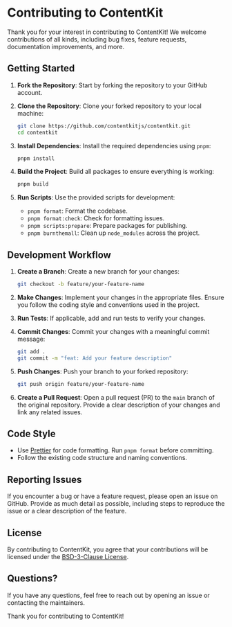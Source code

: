 # Contributing to ContentKit

Thank you for your interest in contributing to ContentKit! We welcome contributions of all kinds, including bug fixes, feature requests, documentation improvements, and more.

## Getting Started

1. **Fork the Repository**: Start by forking the repository to your GitHub account.

2. **Clone the Repository**: Clone your forked repository to your local machine:

   ```bash
   git clone https://github.com/contentkitjs/contentkit.git
   cd contentkit
   ```

3. **Install Dependencies**: Install the required dependencies using `pnpm`:

   ```bash
   pnpm install
   ```

4. **Build the Project**: Build all packages to ensure everything is working:

   ```bash
   pnpm build
   ```

5. **Run Scripts**: Use the provided scripts for development:
   - `pnpm format`: Format the codebase.
   - `pnpm format:check`: Check for formatting issues.
   - `pnpm scripts:prepare`: Prepare packages for publishing.
   - `pnpm burnthemall`: Clean up `node_modules` across the project.

## Development Workflow

1. **Create a Branch**: Create a new branch for your changes:

   ```bash
   git checkout -b feature/your-feature-name
   ```

2. **Make Changes**: Implement your changes in the appropriate files. Ensure you follow the coding style and conventions used in the project.

3. **Run Tests**: If applicable, add and run tests to verify your changes.

4. **Commit Changes**: Commit your changes with a meaningful commit message:

   ```bash
   git add .
   git commit -m "feat: Add your feature description"
   ```

5. **Push Changes**: Push your branch to your forked repository:

   ```bash
   git push origin feature/your-feature-name
   ```

6. **Create a Pull Request**: Open a pull request (PR) to the `main` branch of the original repository. Provide a clear description of your changes and link any related issues.

## Code Style

- Use [Prettier](https://prettier.io/) for code formatting. Run `pnpm format` before committing.
- Follow the existing code structure and naming conventions.

## Reporting Issues

If you encounter a bug or have a feature request, please open an issue on GitHub. Provide as much detail as possible, including steps to reproduce the issue or a clear description of the feature.

## License

By contributing to ContentKit, you agree that your contributions will be licensed under the [BSD-3-Clause License](./LICENSE).

## Questions?

If you have any questions, feel free to reach out by opening an issue or contacting the maintainers.

Thank you for contributing to ContentKit!
